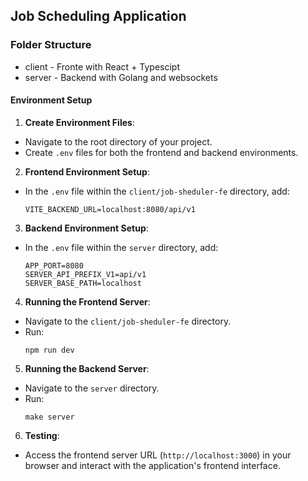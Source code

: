 ## Job Scheduling Application

### Folder Structure

- client - Fronte with React + Typescipt
- server - Backend with Golang and websockets

#### Environment Setup

1. **Create Environment Files**: 
 - Navigate to the root directory of your project.
 - Create `.env` files for both the frontend and backend environments.

2. **Frontend Environment Setup**:
 - In the `.env` file within the `client/job-sheduler-fe` directory, add:
   ```
   VITE_BACKEND_URL=localhost:8080/api/v1
   ```

3. **Backend Environment Setup**:
 - In the `.env` file within the `server` directory, add:
   ```
   APP_PORT=8080
   SERVER_API_PREFIX_V1=api/v1
   SERVER_BASE_PATH=localhost
   ```

4. **Running the Frontend Server**:
 - Navigate to the `client/job-sheduler-fe` directory.
 - Run:
   ```
   npm run dev
   ```

5. **Running the Backend Server**:
 - Navigate to the `server` directory.
 - Run:
   ```
   make server
   ```

6. **Testing**:
 - Access the frontend server URL (`http://localhost:3000`) in your browser and interact with the application's frontend interface.

